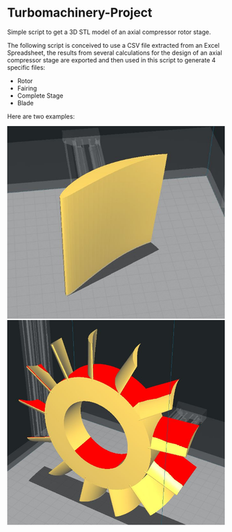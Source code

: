 # Turbomachinery-Project
Simple script to get a 3D STL model of an axial compressor rotor stage.

The following script is conceived to use a CSV file extracted from an Excel Spreadsheet, the results 
from several calculations for the design of an axial compressor stage are exported and then used in this 
script to generate 4 specific files:

- Rotor
- Fairing
- Complete Stage
- Blade

Here are two examples:

![](https://github.com/marcosflz/Turbomachinery-Project/blob/main/Blade.JPG)
![](https://github.com/marcosflz/Turbomachinery-Project/blob/main/Rotor.JPG)
